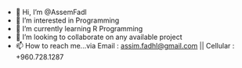 - 👋 Hi, I’m @AssemFadl
- 👀 I’m interested in Programming
- 🌱 I’m currently learning R Programming 
- 💞️ I’m looking to collaborate on any available project
- 📫 How to reach me...via Email : assim.fadhl@gmail.com || Cellular : +960.728.1287

<!---
AssemFadl/AssemFadl is a ✨ special ✨ repository because its `README.md` (this file) appears on your GitHub profile.
You can click the Preview link to take a look at your changes.
--->
